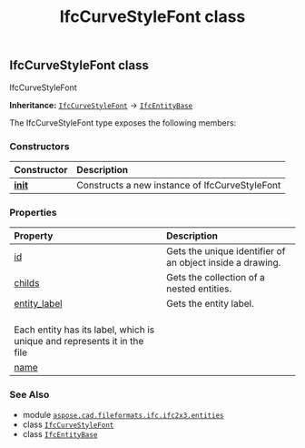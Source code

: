 ﻿---
title: IfcCurveStyleFont class
second_title: Aspose.CAD for Python via .NET API References
description: 
type: docs
weight: 1380
url: /python-net/aspose.cad.fileformats.ifc.ifc2x3.entities/ifccurvestylefont/
is_root: false
---

## IfcCurveStyleFont class

IfcCurveStyleFont



**Inheritance:** [`IfcCurveStyleFont`](/cad/python-net/aspose.cad.fileformats.ifc.ifc2x3.entities/ifccurvestylefont) → 
[`IfcEntityBase`](/cad/python-net/aspose.cad.fileformats.ifc/ifcentitybase)



The IfcCurveStyleFont type exposes the following members:

### Constructors
| Constructor | Description |
| :- | :- |
| [__init__](/cad/python-net/aspose.cad.fileformats.ifc.ifc2x3.entities/ifccurvestylefont/__init__/#) | Constructs a new instance of IfcCurveStyleFont |


### Properties
| Property | Description |
| :- | :- |
| [id](/cad/python-net/aspose.cad.fileformats.ifc.ifc2x3.entities/ifccurvestylefont/id) | Gets the unique identifier of an object inside a drawing. |
| [childs](/cad/python-net/aspose.cad.fileformats.ifc.ifc2x3.entities/ifccurvestylefont/childs) | Gets the collection of a nested entities. |
| [entity_label](/cad/python-net/aspose.cad.fileformats.ifc.ifc2x3.entities/ifccurvestylefont/entity_label) | Gets the entity label.<br/>Each entity has its label, which is unique and represents it in the file |
| [name](/cad/python-net/aspose.cad.fileformats.ifc.ifc2x3.entities/ifccurvestylefont/name) |  |



### See Also
* module [`aspose.cad.fileformats.ifc.ifc2x3.entities`](..)
* class [`IfcCurveStyleFont`](/cad/python-net/aspose.cad.fileformats.ifc.ifc2x3.entities/ifccurvestylefont)
* class [`IfcEntityBase`](/cad/python-net/aspose.cad.fileformats.ifc/ifcentitybase)
